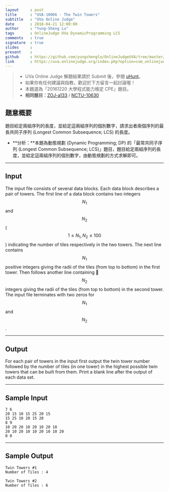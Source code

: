 ```yaml
---
layout     : post
title      : "UVA-10066 - The Twin Towers"
subtitle   : "UVa Online Judge"
date       : 2018-04-21 12:00:00
author     : "Yung-Sheng Lu"
tags       : OnlineJudge UVa DynamicProgramming LCS
comments   : true
signature  : true
slides     : 
present    :
github     : https://github.com/yungshenglu/OnlineJudgeUVA/tree/master/UVA-10066
link       : https://uva.onlinejudge.org/index.php?option=com_onlinejudge&Itemid=8&page=show_problem&problem=1007
---
```


> * UVa Online Judge 解題結果請於 Submit 後，參閱 [uHunt](https://uhunt.onlinejudge.org/)。
> * 如果你有任何建議與指教，歡迎於下方留言一起討論喔！
> * 本題選為「20161220 大學程式能力檢定 CPE」題目。
> * **相同題目：**[ZOJ-a133](https://github.com/yungshenglu/OnlineJudgeZero/tree/master/ZOJ-a133) / [NCTU-10630](https://github.com/yungshenglu/OnlineJudgeNCTU/tree/master/NCTU-10630)

## 題意概要

題目給定兩組序列的長度，並給定這兩組序列的個別數字，請求出者兩個序列的最長共同子序列 (Longest Common Subsequence; LCS) 的長度。
* **分析：**本題為動態規劃 (Dynamic Programming; DP) 的「最常共同子序列 (Longest Common Subsequence; LCS)」題目，題目給定兩組序列的長度，並給定這兩組序列的個別數字，由動態規劃的方式求解即可。

---
## Input

The input file consists of several data blocks. Each data block describes a pair of towers. The first line of a data block contains two integers $$N_1$$ and $$N_2$$ ($$1 \le N_1, N_2 \le 100$$) indicating the number of tiles respectively in the two towers. The next line contains $$N_1$$ positive integers giving the radii of the tiles (from top to bottom) in the first tower. Then follows another line containing $$N_2$$ integers giving the radii of the tiles (from top to bottom) in the second tower. The input file terminates with two zeros for $$N_1$$ and $$N_2$$.

---
## Output

For each pair of towers in the input first output the twin tower number followed by the number of tiles (in one tower) in the highest possible twin towers that can be built from them. Print a blank line after the output of each data set.

---
## Sample Input

```
7 6
20 15 10 15 25 20 15
15 25 10 20 15 20
8 9
10 20 20 10 20 10 20 10
20 10 20 10 10 20 10 10 20
0 0
```

---
## Sample Output

```
Twin Towers #1
Number of Tiles : 4

Twin Towers #2
Number of Tiles : 6

```